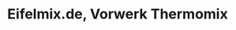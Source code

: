 ---
title: "Eifelmix.de, Vorwerk Thermomix"
url: /simmerath/eifelmix-de-vorwerk-thermomix/
shop: Supermarkt
---